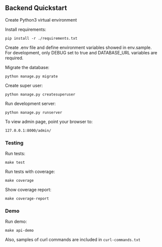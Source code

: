 ## Backend Quickstart

Create Python3 virtual environment

Install requirements:

    pip install -r ./requirements.txt

Create .env file and define environment variables showed in env.sample.
For development, only DEBUG set to true and DATABASE_URL variables are required.

Migrate the database:

    python manage.py migrate

Create super user:

    python manage.py createsuperuser

Run development server:

    python manage.py runserver

To view admin page, point your browser to:

    127.0.0.1:8000/admin/


### Testing

Run tests:

    make test

Run tests with coverage:

    make coverage

Show coverage report:

    make coverage-report


### Demo

Run demo:

    make api-demo

Also, samples of curl commands are included in `curl-commands.txt`
